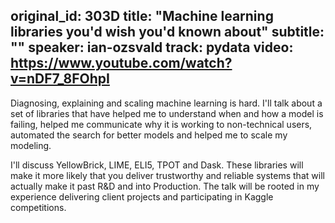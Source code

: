 original_id: 303D
title: "Machine learning libraries you'd wish you'd known about"
subtitle: ""
speaker: ian-ozsvald
track: pydata
video: https://www.youtube.com/watch?v=nDF7_8FOhpI
---
Diagnosing, explaining and scaling machine learning is hard. I'll talk about a set of libraries that have helped me to understand when and how a model is failing, helped me communicate why it is working to non-technical users, automated the search for better models and helped me to scale my modeling. 

I'll discuss YellowBrick, LIME, ELI5, TPOT and Dask. These libraries will make it more likely that you deliver trustworthy and reliable systems that will actually make it past R&D and into Production. The talk will be rooted in my experience delivering client projects and participating in Kaggle competitions.